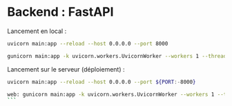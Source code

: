 # Backend : FastAPI

Lancement en local : 

```bash
uvicorn main:app --reload --host 0.0.0.0 --port 8000
```

```bash
gunicorn main:app -k uvicorn.workers.UvicornWorker --workers 1 --threads 1 --bind 0.0.0.0:8000 --timeout 120
```

Lancement sur le serveur (déploiement) : 

```bash
uvicorn main:app --reload --host 0.0.0.0 --port ${PORT:-8000}
```

````bash
web: gunicorn main:app -k uvicorn.workers.UvicornWorker --workers 1 --threads 4 --bind 0.0.0.0:$PORT --timeout 120
```
